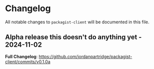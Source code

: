 # Changelog

All notable changes to `packagist-client` will be documented in this file.

## Alpha release this doesn't do anything yet - 2024-11-02

**Full Changelog**: https://github.com/jordanpartridge/packagist-client/commits/v0.1.0a
